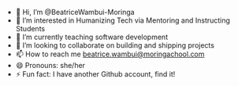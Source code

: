 - 👋 Hi, I’m @BeatriceWambui-Moringa
- 👀 I’m interested in Humanizing Tech via Mentoring and Instructing Students
- 🌱 I’m currently teaching software development
- 💞️ I’m looking to collaborate on building and shipping projects
- 📫 How to reach me beatrice.wambui@moringachool.com
- 😄 Pronouns: she/her
- ⚡ Fun fact: I have another Github account, find it!

<!---
BeatriceWambui-Moringa/BeatriceWambui-Moringa is a ✨ special ✨ repository because its `README.md` (this file) appears on your GitHub profile.
You can click the Preview link to take a look at your changes.
--->
